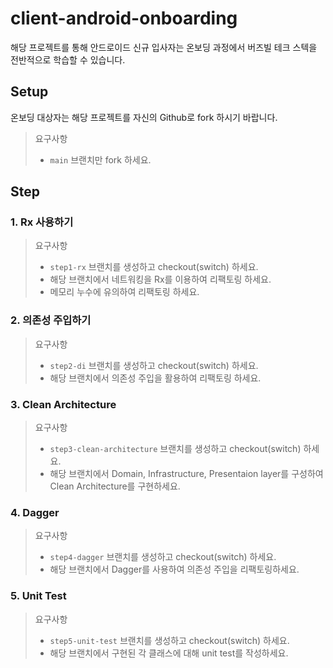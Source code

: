 # client-android-onboarding
해당 프로젝트를 통해 안드로이드 신규 입사자는 온보딩 과정에서 버즈빌 테크 스텍을 전반적으로 학습할 수 있습니다.

## Setup
온보딩 대상자는 해당 프로젝트를 자신의 Github로 fork 하시기 바랍니다.
> 요구사항
> - `main` 브랜치만 fork 하세요.

## Step
### 1. Rx 사용하기
> 요구사항
> - `step1-rx` 브랜치를 생성하고 checkout(switch) 하세요.
> - 해당 브랜치에서 네트워킹을 Rx를 이용하여 리팩토링 하세요.
> - 메모리 누수에 유의하여 리팩토링 하세요.

### 2. 의존성 주입하기
> 요구사항
> - `step2-di` 브랜치를 생성하고 checkout(switch) 하세요.
> - 해당 브랜치에서 의존성 주입을 활용하여 리팩토링 하세요.

### 3. Clean Architecture
> 요구사항
> - `step3-clean-architecture` 브랜치를 생성하고 checkout(switch) 하세요.
> - 해당 브랜치에서 Domain, Infrastructure, Presentaion layer를 구성하여 Clean Architecture를 구현하세요. 

### 4. Dagger
> 요구사항
> - `step4-dagger` 브랜치를 생성하고 checkout(switch) 하세요.
> - 해당 브랜치에서 Dagger를 사용하여 의존성 주입을 리팩토링하세요.

### 5. Unit Test
> 요구사항
> - `step5-unit-test` 브랜치를 생성하고 checkout(switch) 하세요.
> - 해당 브랜치에서 구현된 각 클래스에 대해 unit test를 작성하세요.

